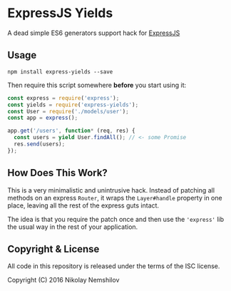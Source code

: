 # ExpressJS Yields

A dead simple ES6 generators support hack for [ExpressJS](http://expressjs.com)

## Usage

```
npm install express-yields --save
```

Then require this script somewhere __before__ you start using it:

```js
const express = require('express');
const yields = require('express-yields');
const User = require('./models/user');
const app = express();

app.get('/users', function* (req, res) {
  const users = yield User.findAll(); // <- some Promise
  res.send(users);
});
```

## How Does This Work?

This is a very minimalistic and unintrusive hack. Instead of patching all methods
on an express `Router`, it wraps the `Layer#handle` property in one place, leaving
all the rest of the express guts intact.

The idea is that you require the patch once and then use the `'express'` lib the
usual way in the rest of your application.

## Copyright & License

All code in this repository is released under the terms of the ISC license.

Copyright (C) 2016 Nikolay Nemshilov
